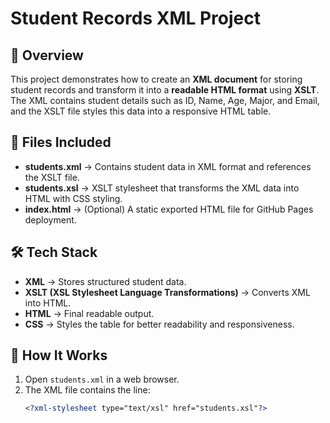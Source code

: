 # Student Records XML Project

## 📌 Overview
This project demonstrates how to create an **XML document** for storing student records and transform it into a **readable HTML format** using **XSLT**. The XML contains student details such as ID, Name, Age, Major, and Email, and the XSLT file styles this data into a responsive HTML table.

## 📂 Files Included
- **students.xml** → Contains student data in XML format and references the XSLT file.  
- **students.xsl** → XSLT stylesheet that transforms the XML data into HTML with CSS styling.  
- **index.html** → (Optional) A static exported HTML file for GitHub Pages deployment.  

## 🛠️ Tech Stack
- **XML** → Stores structured student data.  
- **XSLT (XSL Stylesheet Language Transformations)** → Converts XML into HTML.  
- **HTML** → Final readable output.  
- **CSS** → Styles the table for better readability and responsiveness.  

## 🚀 How It Works
1. Open `students.xml` in a web browser.  
2. The XML file contains the line:  
   ```xml
   <?xml-stylesheet type="text/xsl" href="students.xsl"?>
